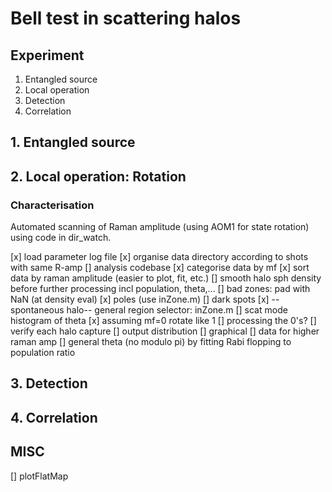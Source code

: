 # Bell test in scattering halos

## Experiment
1. Entangled source
2. Local operation
3. Detection
4. Correlation

## 1. Entangled source

## 2. Local operation: Rotation
### Characterisation
Automated scanning of Raman amplitude (using AOM1 for state rotation) using code in dir_watch.

[x] load parameter log file
[x] organise data directory according to shots with same R-amp
[] analysis codebase
    [x] categorise data by mf
    [x] sort data by raman amplitude (easier to plot, fit, etc.)
    [] smooth halo sph density before further processing incl population, theta,...
    [] bad zones: pad with NaN (at density eval)
    	[x] poles (use inZone.m)
    	[] dark spots
    	[x] --spontaneous halo-- general region selector: inZone.m
    [] scat mode histogram of theta
    	[x] assuming mf=0 rotate like 1
    [] processing the 0's?
    [] verify each halo capture
        [] output distribution
        [] graphical
    [] data for higher raman amp
[] general theta (no modulo pi) by fitting Rabi flopping to population ratio

## 3. Detection

## 4. Correlation


## MISC
[] plotFlatMap